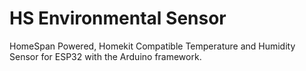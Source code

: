 # HS Environmental Sensor
HomeSpan Powered, Homekit Compatible Temperature and Humidity Sensor for ESP32 with the Arduino framework.





